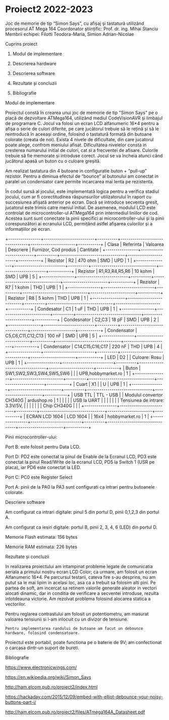 # Proiect2 2022-2023
Joc de memorie de tip “Simon Says”, cu afișaj şi tastatură utilizând procesorul AT Mega 164
Coordonator științific: Prof. dr. ing. Mihai Stanciu 
Membrii echipei: Filotti Teodora-Maria, Simion Adrian-Nicolae


Cuprins proiect

1.   Modul de implementare

2.   Descrierea hardware

3.   Descrierea software

4.   Rezultate și concluzii

5.   Bibliografie

Modul de implementare

 

  Proiectul constă în crearea unui joc de memorie de tip "Simon Says" pe o placă de dezvoltare ATMega164, utilizând mediul CodeVisionAVR și limbajul de
programare C. Jocul va folosi un ecran LCD alfanumeric 16*4 pentru a afișa o serie de culori diferite, pe care jucătorul trebuie să le rețină 
și să le reintroducă în aceeași ordine, folosind o tastatură formată din butoane colorate (creata de noi). Exista 4 nivele de dificultate,
din care jucatorul poate alege, confrom meniului afisat. Dificultatea nivelelor consta in cresterea numarului initial de culori, cat si a frecventei 
de afisare. Culorile trebuie să fie memorate și introduse corect. Jocul se va încheia atunci când jucătorul apasă un buton cu o culoare greșită.

Am realizat tastatura din 4 butoane in configuratie buton + “pull-up” rezistor. Pentru a diminua efectul de “bounce” al butonului am conectat in paralel
un condensator care permite incarcarea mai lenta pe rezistenta.

În codul sursă al jocului, este implementată logica pentru a verifica stadiul jocului, cum ar fi corectitudinea răspunsurilor utilizatorului în raport
cu succesiunea afișată anterior pe ecran. Dacă se introduce secventa gresit, jucatorul este trimis catre meniul initial. De asemenea, modulul LCD este
controlat de microcontroller-ul ATMega164 prin intermediul liniilor de cod. Acestea sunt sunt conectate la pinii specifici ai microcontroller-ului și la pinii
corespunzători ai ecranului LCD, permițând astfel afișarea culorilor și a informațiilor pe ecran.


+----------------+-------------------------+----------+--------------------------------+----------------------+-----------+
| Clasa          | Referinta               | Valoarea | Descriere                      | Furnizor, Cod produs | Cantitate |
+----------------+-------------------------+----------+--------------------------------+----------------------+-----------+
| Rezistor       | R2                      | 470 ohm  | SMD                            | UPD                  | 1         |
+----------------+-------------------------+----------+--------------------------------+----------------------+-----------+
| Rezistor       | R1,R3,R4,R5,R6          | 10 kohm  | SMD                            | UPB                  | 5         |
+----------------+-------------------------+----------+--------------------------------+----------------------+-----------+
| Rezistor       | R7                      | 1 kohm   | THD                            | UPB                  | 1         |
+----------------+-------------------------+----------+--------------------------------+----------------------+-----------+
| Rezistor       | R8                      | 5 kohm   | THD                            | UPB                  | 1         |
+----------------+-------------------------+----------+--------------------------------+----------------------+-----------+
| Condesator     | C1                      | 1 uF     | THD                            | UPB                  | 1         |
+----------------+-------------------------+----------+--------------------------------+----------------------+-----------+
| Condesnator    | C2,C3                   | 18 pF    | SMD                            | UPB                  | 2         |
+----------------+-------------------------+----------+--------------------------------+----------------------+-----------+
| Condensator    | C5,C6,C11,C12,C13       | 100 nF   | SMD                            | UPB                  | 5         |
+----------------+-------------------------+----------+--------------------------------+----------------------+-----------+
| Condensator    | C14,C15,C16,C17         | 220 nF   | THD                            | UPB                  | 4         |
+----------------+-------------------------+----------+--------------------------------+----------------------+-----------+
| LED            | D2                      |          | Culoare: Rosu                  | UPB                  | 1         |
+----------------+-------------------------+----------+--------------------------------+----------------------+-----------+
| Buton          | SW1,SW2,SW3,SW4,SW5,SW6 |          |                                | UPB,hobbymarket.ro   | 1         |
+----------------+-------------------------+----------+--------------------------------+----------------------+-----------+
| Cuart          | X1                      |          | U                              | UPB                  | 1         |
+----------------+-------------------------+----------+--------------------------------+----------------------+-----------+
| USB TTL        | TTL - USB               |          | Modulul convertor CH340G       | ardushop.ro          | 1         |
|                |                         |          | USB la UART                    |                      |           |
|                |                         |          | Tensiunea de intrare: 3.3V/5V, |                      |           |
|                |                         |          | Chip CH340G                    |                      |           |
+----------------+-------------------------+----------+--------------------------------+----------------------+-----------+
| ECRAN LCD 1604 | LCD 1604                |          | 16x4                           | hobbymarket.ro       | 1         |
+----------------+-------------------------+----------+--------------------------------+----------------------+-----------+


Pinii microcontroller-ului:

Port B: este folosit pentru Data LCD.

Port D: PD2 este conectat la pinul de Enable de la Ecranul LCD, PD3 este conectat la pinul Read/Write de la ecranul LCD, PD5 la Switch 1 (USR pe placa),
iar PD6 este conectat la LED.

Port C: PC0 este Register Select

Port A: pinii de la PA0 la PA3 sunt configurati ca intrari pentru butoanele colorate.


Descriere software


Am configurat ca intrari digitale: pinul 5 din portul D, pinii 0,1,2,3 din portul A.

Am configurat ca iesiri digitale: portul B, pinii 2, 3, 4, 6 (LED) din portul D.

Memorie Flash estimata: 156 bytes

Memorie RAM estimata: 226 bytes


Rezultate și concluzii

  In realizarea proiectului am intampinat probleme legate de comunicatia seriala a primului nostru ecran LCD Color; ca urmare, am folosit
un ecran Alfanumeric 16*4. Pe parcursul testarii, cateva fire s-au desprins, nu am putut sa le mai lipim in acelasi loc, asa ca a trebuit
sa folosim alti pini. Pe partea de soft, am incercat sa retinem valorile generate aleator in vectori alocati dinamic,
dar in conditia de verificare a secventei introduse, rezulta intotdeauna victorie. Am rezolvat problema folosind alocarea statica a vectorilor.


  Pentru reglarea contrastului am folosit un potentiometru, am masurat valoarea tensiunii si l-am inlocuit cu un divizor de tensiune.
  
    Pentru implementarea randului de butoane am facut un debounce hardware, folosind condensatoare.

Proiectul este portabil, poate functiona pe o baterie de 9V; am confectionat o carcasa dintr-un suport de bureti.

 
Bibliografie

  https://www.electronicwings.com/

  https://en.wikipedia.org/wiki/Simon_Says

  http://ham.elcom.pub.ro/proiect2/index.html

  https://hackaday.com/2015/12/09/embed-with-elliot-debounce-your-noisy-buttons-part-i/

  http://ham.elcom.pub.ro/proiect2/files/ATmega164A_Datasheet.pdf

 
